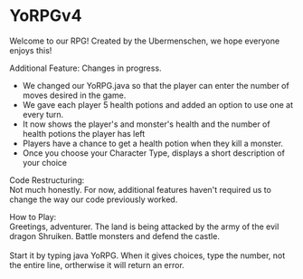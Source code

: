 # YoRPGv4


Welcome to our RPG! Created by the Ubermenschen, we hope everyone enjoys this!


Additional Feature: Changes in progress.
    <ul> <li>We changed our YoRPG.java so that the player can enter the number of moves desired in the game.</li>
    <li>We gave each player 5 health potions and added an option to use one at every turn.</li>
    <li> It now shows the player's and monster's health and the number of health potions the player has left</li>
    <li> Players have a chance to get a health potion when they kill a monster.</li>
    <li> Once you choose your Character Type, displays a short description of your choice </li>
    </ul>
    
    
Code Restructuring:
<br>    Not much honestly. For now, additional features haven't required us to change the way our code previously worked.
    
How to Play:
<br>Greetings, adventurer. The land is being attacked by the army of the evil dragon Shruiken. Battle monsters and defend the castle.
<br>
<Br>    Start it by typing java YoRPG. When it gives choices, type the number, not the entire line, ortherwise it will return an error.
